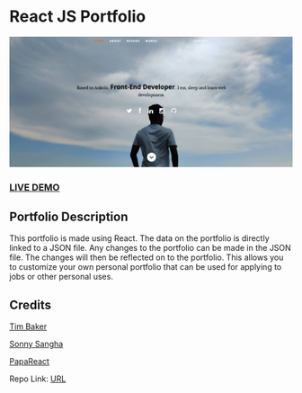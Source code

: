 # React JS Portfolio

![Screenshot](screenshot.png?raw=true "React JS Portfolio Stater Pack ")

### <a href="https://react-portfolio-manthanank.netlify.app/">LIVE DEMO</a>

## Portfolio Description

This portfolio is made using React. The data on the portfolio is directly linked to a JSON file. Any changes to the portfolio can be made in the JSON file. The changes will then be reflected on to the portfolio. This allows you to customize your own personal portfolio that can be used for applying to jobs or other personal uses.
## Credits

<a href="https://github.com/tbakerx">Tim Baker</a>

<a href="https://github.com/sonnysangha">Sonny Sangha</a>

<a href="https://github.com/PapaReact">PapaReact</a>

Repo Link: <a href="https://github.com/tbakerx/react-resume-template">URL</a>
